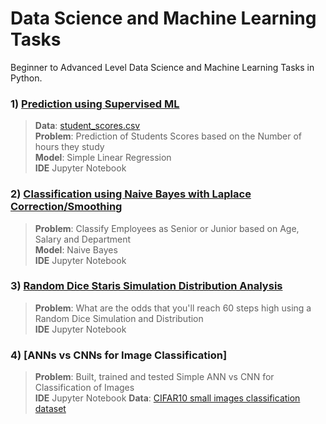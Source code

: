 # Data Science and Machine Learning Tasks

Beginner to Advanced Level Data Science and Machine Learning Tasks in Python.
### 1) [Prediction using Supervised ML](https://github.com/yousaf530/Data-Science-and-ML-Tasks/tree/master/Prediction%20using%20Supervised%20ML)

> **Data**: <a href='http://bit.ly/w-data'> student_scores.csv </a> <br>
> **Problem**: Prediction of Students Scores based on the Number of hours they study <br>
> **Model**: Simple Linear Regression <br>
> **IDE** Jupyter Notebook

### 2) [Classification using Naive Bayes with Laplace Correction/Smoothing](https://github.com/yousaf530/Data-Science-and-ML-Tasks/tree/master/Naive%20Bayes%20Classification%20with%20Laplace%20Correction)

> **Problem**: Classify Employees as Senior or Junior based on Age, Salary and Department <br>
> **Model**: Naive Bayes <br>
> **IDE** Jupyter Notebook


### 3) [Random Dice Staris Simulation Distribution Analysis](https://github.com/yousaf530/Data-Science-and-ML-Tasks/tree/master/Random%20Dice%20Stairs%20Simulator)

> **Problem**: What are the odds that you'll reach 60 steps high using a Random Dice Simulation and Distribution <br>
> **IDE** Jupyter Notebook

### 4) [ANNs vs CNNs for Image Classification]

> **Problem**: Built, trained and tested Simple ANN vs CNN for Classification of Images <br>
> **IDE** Jupyter Notebook
> **Data**: <a href='https://keras.io/api/datasets/cifar10/'> CIFAR10 small images classification dataset </a> <br>

